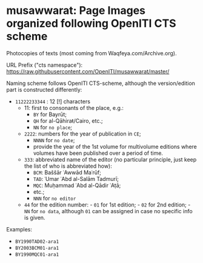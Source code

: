 # musawwarat: Page Images organized following OpenITI CTS scheme

Photocopies of texts (most coming from Waqfeya.com/Archive.org).

URL Prefix  ("cts namespace"): <https://raw.githubusercontent.com/OpenITI/musawwarat/master/>

Naming scheme follows OpenITI CTS-scheme, although the version/edition part is constructed differently:

- `11222233344` : 12 [!] characters
	- 11: first to consonants of the place, e.g.:
		- `BY` for Bayrūt;
		- `QH` for al-Qāhiraŧ/Cairo, etc.;
		- `NN` for `no place`;
	- `2222`: numbers for the year of publication in `CE`;
		- `NNNN` for `no date`;
		- provide the year of the 1st volume for multivolume editions where volumes have been published over a period of time.
	- `333`: abbreviated name of the editor (no particular principle, just keep the list of who is abbreviated how):
		- `BCM`: Baššār ʿAwwād Maʿrūf;
		- `TAD`: ʿUmar ʿAbd al-Salām Tadmurī;
		- `MQC`: Muḥammad ʿAbd al-Qādir ʿAṭā;
		- etc.;
		- `NNN` for `no editor`
	- `44` for the edition number:
			- `01` for 1st edition;
			- `02` for 2nd edition;
			- `NN` for `no data`, although `01` can be assigned in case no specific info is given.

Examples:

* `BY1990TAD02-ara1`
* `BY2003BCM01-ara1`
* `BY1990MQC01-ara1`

